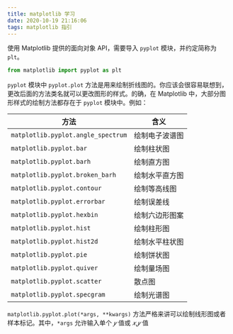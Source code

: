 ```yaml
---
title: matplotlib 学习
date: 2020-10-19 21:16:06
tags: matplotlib 指引
---
```


 使用 Matplotlib 提供的面向对象 API，需要导入 `pyplot` 模块，并约定简称为 `plt`。

```python
from matplotlib import pyplot as plt
```

`pyplot` 模块中 `pyplot.plot` 方法是用来绘制折线图的。你应该会很容易联想到，更改后面的方法类名就可以更改图形的样式。的确，在 Matplotlib 中，大部分图形样式的绘制方法都存在于 `pyplot` 模块中。例如：



| 方法                               | 含义           |
| ---------------------------------- | -------------- |
| `matplotlib.pyplot.angle_spectrum` | 绘制电子波谱图 |
| `matplotlib.pyplot.bar`            | 绘制柱状图     |
| `matplotlib.pyplot.barh`           | 绘制直方图     |
| `matplotlib.pyplot.broken_barh`    | 绘制水平直方图 |
| `matplotlib.pyplot.contour`        | 绘制等高线图   |
| `matplotlib.pyplot.errorbar`       | 绘制误差线     |
| `matplotlib.pyplot.hexbin`         | 绘制六边形图案 |
| `matplotlib.pyplot.hist`           | 绘制柱形图     |
| `matplotlib.pyplot.hist2d`         | 绘制水平柱状图 |
| `matplotlib.pyplot.pie`            | 绘制饼状图     |
| `matplotlib.pyplot.quiver`         | 绘制量场图     |
| `matplotlib.pyplot.scatter`        | 散点图         |
| `matplotlib.pyplot.specgram`       | 绘制光谱图     |



`matplotlib.pyplot.plot(*args, **kwargs)` 方法严格来讲可以绘制线形图或者样本标记。其中，`*args` 允许输入单个 *𝑦* 值或 *𝑥*,*𝑦* 值

